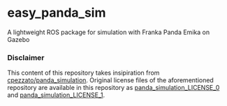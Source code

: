 # easy_panda_sim

A lightweight ROS package for simulation with Franka Panda Emika on Gazebo

### Disclaimer

This content of this repository takes insipiration from [cpezzato/panda_simulation](https://github.com/cpezzato/panda_simulation). Original license files of the aforementioned repository are available in this repository as [panda_simulation_LICENSE_0](panda_simulation_LICENSE_0) and [panda_simulation_LICENSE_1](panda_simulation_LICENSE_1).
